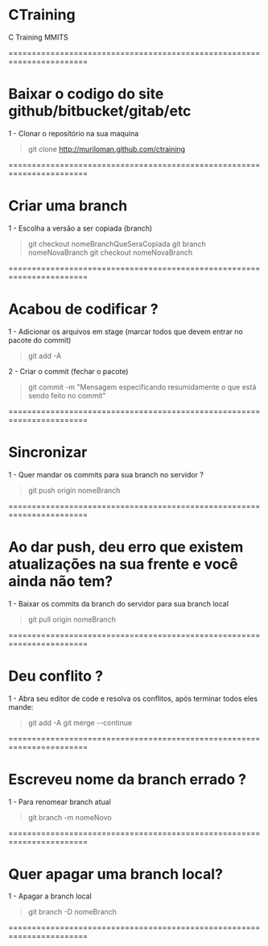 # CTraining
C Training MMITS

=======================================================================

# Baixar o codigo do site github/bitbucket/gitab/etc

1 - Clonar o repositório na sua maquina
> git clone http://muriloman.github.com/ctraining

=======================================================================
# Criar uma branch

1 - Escolha a versão a ser copiada (branch)
> git checkout nomeBranchQueSeraCopiada
> git branch nomeNovaBranch
> git checkout nomeNovaBranch

=======================================================================

# Acabou de codificar ? 

1 - Adicionar os arquivos em stage (marcar todos que devem entrar no pacote do commit)
> git add -A

2 - Criar o commit (fechar o pacote)
> git commit -m "Mensagem especificando resumidamente o que está sendo feito no commit"

=======================================================================

# Sincronizar

1 - Quer mandar os commits para sua branch no servidor ?
> git push origin nomeBranch

=======================================================================

# Ao dar push, deu erro que existem atualizações na sua frente e você ainda não tem?

1 - Baixar os commits da branch do servidor para sua branch local
> git pull origin nomeBranch

=======================================================================

# Deu conflito ?

1 - Abra seu editor de code e resolva os conflitos, após terminar todos eles mande:
> git add -A
> git merge --continue

=======================================================================

# Escreveu nome da branch errado ?

1 - Para renomear branch atual
> git branch -m nomeNovo

=======================================================================

# Quer apagar uma branch local?

1 - Apagar a branch local
> git branch -D nomeBranch

=======================================================================

